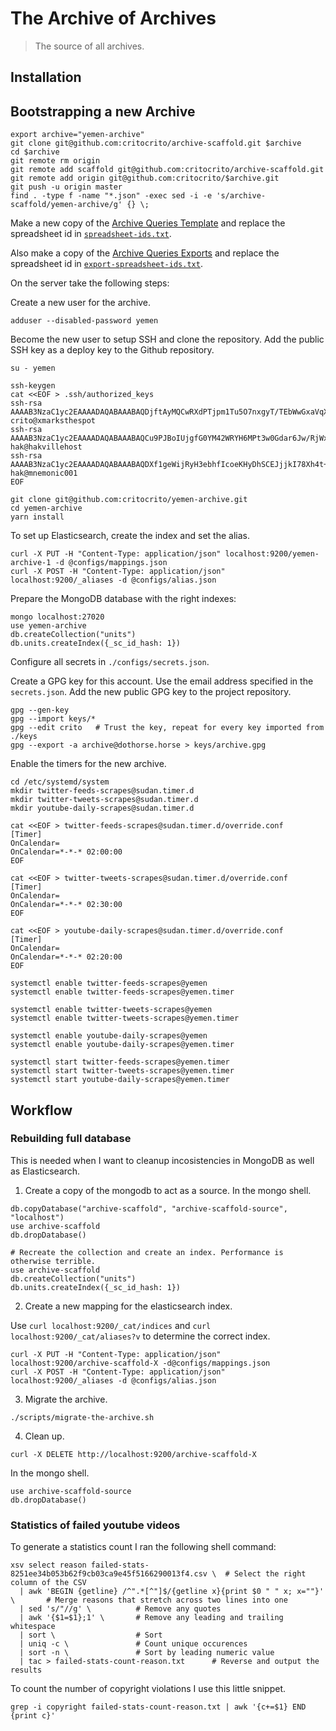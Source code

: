 # The Archive of Archives

> The source of all archives.

## Installation

## Bootstrapping a new Archive

```
export archive="yemen-archive"
git clone git@github.com:critocrito/archive-scaffold.git $archive
cd $archive
git remote rm origin
git remote add scaffold git@github.com:critocrito/archive-scaffold.git
git remote add origin git@github.com:critocrito/$archive.git
git push -u origin master
find . -type f -name "*.json" -exec sed -i -e 's/archive-scaffold/yemen-archive/g' {} \;
```

Make a new copy of the [Archive Queries Template](https://docs.google.com/spreadsheets/d/1Be0ZoDQkPQI8kUyHl-TkWcX0heP1aU300x5X5ECoymk/edit#gid=703301831) and replace the spreadsheet id in [`spreadsheet-ids.txt`](./queries/spreadsheet-ids.txt).

Also make a copy of the [Archive Queries Exports](https://docs.google.com/spreadsheets/d/1IsogK13dawk-dHGeHxDWW8HEzd8fAYlaU4ZvZcnjg2k/edit#gid=1718726577) and replace the spreadsheet id in [`export-spreadsheet-ids.txt`](./queries/export-spreadsheet-ids.txt).

On the server take the following steps:

Create a new user for the archive.

```
adduser --disabled-password yemen
```

Become the new user to setup SSH and clone the repository. Add the public SSH key as a deploy key to the Github repository.

```
su - yemen

ssh-keygen
cat <<EOF > .ssh/authorized_keys
ssh-rsa AAAAB3NzaC1yc2EAAAADAQABAAABAQDjftAyMQCwRXdPTjpm1Tu5O7nxgyT/TEbWwGxaVqXBcILPdRjhglY6A6WteKtOxEFhFJhXJh38avI2hHnXmDVNI+qyJbE6eFiG2j7NETOpfHt1IOAdpgo9MWWP+hlEpqDVrMvNYqOvcFKYJAslUyRMcvqhgoiJxp/mjBVEA/xBhR/WgNcGR3bbeh5mNcqIx3tM47RZIdo0reCk7nukgwIFpFjJMCOX9IXlQOz1mjFX2d+ZN69Fmh0DpyzZxAqxXRDfIcse/h+UXi6J4bX0T6fnL3RwW2I4vHGh4WsuRPArQcxYLsXuquOl1iuojBvbqruXHQdDcLv9G6rUJwWCClvd crito@xmarksthespot
ssh-rsa AAAAB3NzaC1yc2EAAAADAQABAAABAQCu9PJBoIUjgfG0YM42WRYH6MPt3w0Gdar6Jw/RjWx0xQGMLd9ervqQk8MpQBIobWcP7FbWCaFIm80/amVCjJgH62ETAUxHBiEXfs+2FiaE5orDYDFbQswmF/V7kMbuoxwlXdo8jiKWt8MoBVW/XNbjZ5VR9YGehi9KGfJzB+sP/ZBK4MalNZJp+Z2BbYJJLCllcnzpdzpgNZJWNFbzIt6pB5Gs1v02IkugMpji4DnIX5QTJcxylOHTTseb+WLmvHv4EUujfxZh2B8q6Yw8K63pjqUQ16BkUGHzOAWwRZabU1hi+pllXTp2/7Z4OSadfAuNxtdMt8oMcofJjsVXf4rZ hak@hakvillehost
ssh-rsa AAAAB3NzaC1yc2EAAAADAQABAAABAQDXf1geWijRyH3ebhfIcoeKHyDhSCEJjjkI78Xh4t+PjSL7I9UACvN/bfCgdQKuGnHICpgTcxA7XsV0uOuB4ivJumn16HJpT8J+baJXnAiQ0RCRBY7c6NAwxyMtBEknxBG/WUhJp7L9h3WayNeJ1HFjh8oLOUNtxqjt7e/jLHtVaDWnwSQH2J1JVUZni15aGaIkLJWNNpxvEKbfock5bExdW5itSOeDYdAFAag9iA3eQIkI9obJxNLik/L3PKeDT73EuS9o/Z8BDng9/0Bld/5ksqIE7iHwM7aOOaTRtXia+5diRDWdRjh5stABzFLbtRwJBfobUdFTTwX2cIlPZcR3 hak@mnemonic001
EOF

git clone git@github.com:critocrito/yemen-archive.git
cd yemen-archive
yarn install
```

To set up Elasticsearch, create the index and set the alias.

```
curl -X PUT -H "Content-Type: application/json" localhost:9200/yemen-archive-1 -d @configs/mappings.json
curl -X POST -H "Content-Type: application/json" localhost:9200/_aliases -d @configs/alias.json
```

Prepare the MongoDB database with the right indexes:

```
mongo localhost:27020
use yemen-archive
db.createCollection("units")
db.units.createIndex({_sc_id_hash: 1})
```

Configure all secrets in `./configs/secrets.json`.

Create a GPG key for this account. Use the email address specified in the `secrets.json`. Add the new public GPG key to the project repository.

```
gpg --gen-key
gpg --import keys/*
gpg --edit crito   # Trust the key, repeat for every key imported from ./keys
gpg --export -a archive@dothorse.horse > keys/archive.gpg
```

Enable the timers for the new archive.

```
cd /etc/systemd/system
mkdir twitter-feeds-scrapes@sudan.timer.d
mkdir twitter-tweets-scrapes@sudan.timer.d
mkdir youtube-daily-scrapes@sudan.timer.d

cat <<EOF > twitter-feeds-scrapes@sudan.timer.d/override.conf
[Timer]
OnCalendar=
OnCalendar=*-*-* 02:00:00
EOF

cat <<EOF > twitter-tweets-scrapes@sudan.timer.d/override.conf
[Timer]
OnCalendar=
OnCalendar=*-*-* 02:30:00
EOF

cat <<EOF > youtube-daily-scrapes@sudan.timer.d/override.conf
[Timer]
OnCalendar=
OnCalendar=*-*-* 02:20:00
EOF

systemctl enable twitter-feeds-scrapes@yemen
systemctl enable twitter-feeds-scrapes@yemen.timer

systemctl enable twitter-tweets-scrapes@yemen
systemctl enable twitter-tweets-scrapes@yemen.timer

systemctl enable youtube-daily-scrapes@yemen
systemctl enable youtube-daily-scrapes@yemen.timer

systemctl start twitter-feeds-scrapes@yemen.timer
systemctl start twitter-tweets-scrapes@yemen.timer
systemctl start youtube-daily-scrapes@yemen.timer
```
## Workflow

### Rebuilding full database

This is needed when I want to cleanup incosistencies in MongoDB as well as Elasticsearch.

1) Create a copy of the mongodb to act as a source. In the mongo shell.

```
db.copyDatabase("archive-scaffold", "archive-scaffold-source", "localhost")
use archive-scaffold
db.dropDatabase()

# Recreate the collection and create an index. Performance is otherwise terrible.
use archive-scaffold
db.createCollection("units")
db.units.createIndex({_sc_id_hash: 1})
```

2) Create a new mapping for the elasticsearch index.

Use `curl localhost:9200/_cat/indices` and `curl localhost:9200/_cat/aliases?v` to determine the correct index.

```
curl -X PUT -H "Content-Type: application/json" localhost:9200/archive-scaffold-X -d@configs/mappings.json
curl -X POST -H "Content-Type: application/json" localhost:9200/_aliases -d @configs/alias.json
```

3) Migrate the archive.

```
./scripts/migrate-the-archive.sh
```

4) Clean up.

```
curl -X DELETE http://localhost:9200/archive-scaffold-X
```

In the mongo shell.

```
use archive-scaffold-source
db.dropDatabase()
```

### Statistics of failed youtube videos

To generate a statistics count I ran the following shell command:

```
xsv select reason failed-stats-8251ee34b053b62f9cb03ca9e45f5166290013f4.csv \  # Select the right column of the CSV
  | awk 'BEGIN {getline} /^".*[^"]$/{getline x}{print $0 " " x; x=""}' \       # Merge reasons that stretch across two lines into one
  | sed 's/"//g' \          # Remove any quotes
  | awk '{$1=$1};1' \       # Remove any leading and trailing whitespace
  | sort \                  # Sort
  | uniq -c \               # Count unique occurences
  | sort -n \               # Sort by leading numeric value
  | tac > failed-stats-count-reason.txt      # Reverse and output the results
```

To count the number of copyright violations I use this little snippet.

```
grep -i copyright failed-stats-count-reason.txt | awk '{c+=$1} END {print c}'
```
